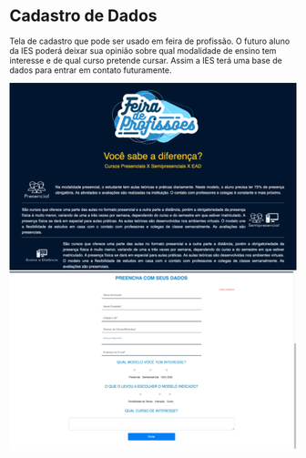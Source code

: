 # Cadastro de Dados

Tela de cadastro que pode ser usado em feira de profissão. O futuro aluno da IES poderá deixar sua opinião sobre qual modalidade de ensino tem interesse e de qual curso pretende cursar. Assim a IES terá uma base de dados para entrar em contato futuramente.


<img src= "https://github.com/oliveiradeflavio/front-back-end/blob/main/pesquisa-feira-de-profissao/img/print1.png"/>
<img src= "https://github.com/oliveiradeflavio/front-back-end/blob/main/pesquisa-feira-de-profissao/img/print2.png"/>

